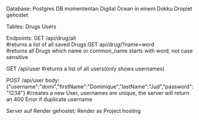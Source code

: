 Database: Postgres DB momententan Digital Ocean in einem Dokku Droplet gehostet

Tables:
Drugs
Users




Endpoints: 
GET
/api/drug/all   
#returns a list of all saved Drugs
GET
api/drug/?name=word     
#returns all Drugs which name or common_name starts with word, not case sensitive

GET
/api/user 
#returns a list of all users(only shows usernames)

POST
/api/user
body:
{"username":"domi","firstName":"Dominique","lastName":"Jud","password":"1234"}
#creates a new User, usernames are unique, the server will return an 400 Error if duplicate username


Server auf Render gehostet:
Render as Project hosting

